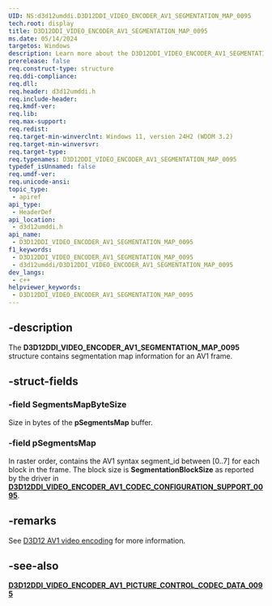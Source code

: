 ```yaml
---
UID: NS:d3d12umddi.D3D12DDI_VIDEO_ENCODER_AV1_SEGMENTATION_MAP_0095
tech.root: display
title: D3D12DDI_VIDEO_ENCODER_AV1_SEGMENTATION_MAP_0095
ms.date: 05/14/2024
targetos: Windows
description: Learn more about the D3D12DDI_VIDEO_ENCODER_AV1_SEGMENTATION_MAP_0095 structure.
prerelease: false
req.construct-type: structure
req.ddi-compliance: 
req.dll: 
req.header: d3d12umddi.h
req.include-header: 
req.kmdf-ver: 
req.lib: 
req.max-support: 
req.redist: 
req.target-min-winverclnt: Windows 11, version 24H2 (WDDM 3.2)
req.target-min-winversvr: 
req.target-type: 
req.typenames: D3D12DDI_VIDEO_ENCODER_AV1_SEGMENTATION_MAP_0095
typedef_isUnnamed: false
req.umdf-ver: 
req.unicode-ansi: 
topic_type:
 - apiref
api_type:
 - HeaderDef
api_location:
 - d3d12umddi.h
api_name:
 - D3D12DDI_VIDEO_ENCODER_AV1_SEGMENTATION_MAP_0095
f1_keywords:
 - D3D12DDI_VIDEO_ENCODER_AV1_SEGMENTATION_MAP_0095
 - d3d12umddi/D3D12DDI_VIDEO_ENCODER_AV1_SEGMENTATION_MAP_0095
dev_langs:
 - c++
helpviewer_keywords:
 - D3D12DDI_VIDEO_ENCODER_AV1_SEGMENTATION_MAP_0095
---
```


## -description

The **D3D12DDI_VIDEO_ENCODER_AV1_SEGMENTATION_MAP_0095** structure contains segmentation map information for an AV1 frame.

## -struct-fields

### -field SegmentsMapByteSize

Size in bytes of the **pSegmentsMap** buffer.

### -field pSegmentsMap

In raster order, contains the AV1 syntax segment_id between [0..7] for each block in the frame. The block size is **SegmentationBlockSize** as reported by the driver in [**D3D12DDI_VIDEO_ENCODER_AV1_CODEC_CONFIGURATION_SUPPORT_0095**](ns-d3d12umddi-d3d12ddi_video_encoder_av1_codec_configuration_support_0095.md).

## -remarks

See [D3D12 AV1 video encoding](/windows-hardware/drivers/display/video-encoding-d3d12-av1.md) for more information.

## -see-also

[**D3D12DDI_VIDEO_ENCODER_AV1_PICTURE_CONTROL_CODEC_DATA_0095**](ns-d3d12umddi-d3d12ddi_video_encoder_av1_picture_control_codec_data_0095.md)

